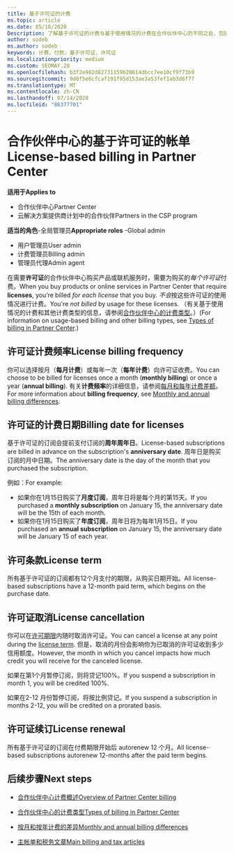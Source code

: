 ```yaml
---
title: 基于许可证的计费
ms.topic: article
ms.date: 05/18/2020
Description: 了解基于许可证的计费与基于使用情况的计费在合作伙伴中心的不同之处，包括按许可证计费的方式（不是许可证使用情况）。
author: sodeb
ms.author: sodeb
keywords: 计费，付款，基于许可证，许可证
ms.localizationpriority: medium
ms.custom: SEOMAY.20
ms.openlocfilehash: b3f2e982d82731159b20014dbcc7ee10cf9f73b9
ms.sourcegitcommit: 9d0f5e6cfcaf191f95d153ae3a53fef1ab3d6f77
ms.translationtype: MT
ms.contentlocale: zh-CN
ms.lasthandoff: 07/14/2020
ms.locfileid: "86377701"
---
```

# <a name="license-based-billing-in-partner-center"></a><span data-ttu-id="20571-104">合作伙伴中心的基于许可证的帐单</span><span class="sxs-lookup"><span data-stu-id="20571-104">License-based billing in Partner Center</span></span>

<span data-ttu-id="20571-105">**适用于**</span><span class="sxs-lookup"><span data-stu-id="20571-105">**Applies to**</span></span>

- <span data-ttu-id="20571-106">合作伙伴中心</span><span class="sxs-lookup"><span data-stu-id="20571-106">Partner Center</span></span>
- <span data-ttu-id="20571-107">云解决方案提供商计划中的合作伙伴</span><span class="sxs-lookup"><span data-stu-id="20571-107">Partners in the CSP program</span></span>

<span data-ttu-id="20571-108">**适当的角色**-全局管理员</span><span class="sxs-lookup"><span data-stu-id="20571-108">**Appropriate roles** -Global admin</span></span>
- <span data-ttu-id="20571-109">用户管理员</span><span class="sxs-lookup"><span data-stu-id="20571-109">User admin</span></span>
- <span data-ttu-id="20571-110">计费管理员</span><span class="sxs-lookup"><span data-stu-id="20571-110">Billing admin</span></span>
- <span data-ttu-id="20571-111">管理员代理</span><span class="sxs-lookup"><span data-stu-id="20571-111">Admin agent</span></span>

<span data-ttu-id="20571-112">在需要**许可证**的合作伙伴中心购买产品或联机服务时，需要为购买的*每个许可证*付费。</span><span class="sxs-lookup"><span data-stu-id="20571-112">When you buy products or online services in Partner Center that require **licenses**, you’re billed *for each license* that you buy.</span></span> <span data-ttu-id="20571-113">*不会*按这些许可证的使用情况进行计费。</span><span class="sxs-lookup"><span data-stu-id="20571-113">You're *not billed* by usage for these licenses.</span></span> <span data-ttu-id="20571-114">（有关基于使用情况的计费和其他计费类型的信息，请参阅[合作伙伴中心的计费类型](billing-different-types.md)。）</span><span class="sxs-lookup"><span data-stu-id="20571-114">(For information on usage-based billing and other billing types, see [Types of billing in Partner Center](billing-different-types.md).)</span></span>

## <a name="license-billing-frequency"></a><span data-ttu-id="20571-115">许可证计费频率</span><span class="sxs-lookup"><span data-stu-id="20571-115">License billing frequency</span></span>

<span data-ttu-id="20571-116">你可以选择按月（**每月计费**）或每年一次（**每年计费**）向许可证收费。</span><span class="sxs-lookup"><span data-stu-id="20571-116">You can choose to be billed for licenses once a month (**monthly billing**) or once a year (**annual billing**).</span></span> <span data-ttu-id="20571-117">有关**计费频率**的详细信息，请参阅[每月和每年计费差额](billing-annual-monthly.md)。</span><span class="sxs-lookup"><span data-stu-id="20571-117">For more information about **billing frequency**, see [Monthly and annual billing differences](billing-annual-monthly.md).</span></span>

## <a name="billing-date-for-licenses"></a><span data-ttu-id="20571-118">许可证的计费日期</span><span class="sxs-lookup"><span data-stu-id="20571-118">Billing date for licenses</span></span>

<span data-ttu-id="20571-119">基于许可证的订阅会提前支付订阅的**周年周年日**。</span><span class="sxs-lookup"><span data-stu-id="20571-119">License-based subscriptions are billed in advance on the subscription's **anniversary date**.</span></span> <span data-ttu-id="20571-120">周年日是购买订阅的月中日期。</span><span class="sxs-lookup"><span data-stu-id="20571-120">The anniversary date is the day of the month that you purchased the subscription.</span></span>

<span data-ttu-id="20571-121">例如：</span><span class="sxs-lookup"><span data-stu-id="20571-121">For example:</span></span>

- <span data-ttu-id="20571-122">如果你在1月15日购买了**月度订阅**，周年日将是每个月的第15天。</span><span class="sxs-lookup"><span data-stu-id="20571-122">If you purchased a **monthly subscription** on January 15, the anniversary date will be the 15th of each month.</span></span>
- <span data-ttu-id="20571-123">如果你在1月15日购买了**年度订阅**，周年日将为每年1月15日。</span><span class="sxs-lookup"><span data-stu-id="20571-123">If you purchased an **annual subscription** on January 15, the anniversary date will be January 15 of each year.</span></span>

## <a name="license-term"></a><span data-ttu-id="20571-124">许可条款</span><span class="sxs-lookup"><span data-stu-id="20571-124">License term</span></span>

<span data-ttu-id="20571-125">所有基于许可证的订阅都有12个月支付的期限，从购买日期开始。</span><span class="sxs-lookup"><span data-stu-id="20571-125">All license-based subscriptions have a 12-month paid term, which begins on the purchase date.</span></span>

## <a name="license-cancellation"></a><span data-ttu-id="20571-126">许可证取消</span><span class="sxs-lookup"><span data-stu-id="20571-126">License cancellation</span></span>

<span data-ttu-id="20571-127">你可以在[许可期限](#license-term)内随时取消许可证。</span><span class="sxs-lookup"><span data-stu-id="20571-127">You can cancel a license at any point during the [license term](#license-term).</span></span> <span data-ttu-id="20571-128">但是，取消的月份会影响你为已取消的许可证收到多少信用额度。</span><span class="sxs-lookup"><span data-stu-id="20571-128">However, the month in which you cancel impacts how much credit you will receive for the canceled license.</span></span>

<span data-ttu-id="20571-129">如果在第1个月暂停订阅，则将贷记100%。</span><span class="sxs-lookup"><span data-stu-id="20571-129">If you suspend a subscription in month 1, you will be credited 100%.</span></span>

<span data-ttu-id="20571-130">如果在2-12 月份暂停订阅，将按比例贷记。</span><span class="sxs-lookup"><span data-stu-id="20571-130">If you suspend a subscription in months 2-12, you will be credited on a prorated basis.</span></span>

## <a name="license-renewal"></a><span data-ttu-id="20571-131">许可证续订</span><span class="sxs-lookup"><span data-stu-id="20571-131">License renewal</span></span>

<span data-ttu-id="20571-132">所有基于许可证的订阅在付费期限开始后 autorenew 12 个月。</span><span class="sxs-lookup"><span data-stu-id="20571-132">All license-based subscriptions autorenew 12-months after the paid term begins.</span></span>

## <a name="next-steps"></a><span data-ttu-id="20571-133">后续步骤</span><span class="sxs-lookup"><span data-stu-id="20571-133">Next steps</span></span>

- [<span data-ttu-id="20571-134">合作伙伴中心计费概述</span><span class="sxs-lookup"><span data-stu-id="20571-134">Overview of Partner Center billing</span></span>](billing-basics.md)

- [<span data-ttu-id="20571-135">合作伙伴中心的计费类型</span><span class="sxs-lookup"><span data-stu-id="20571-135">Types of billing in Partner Center</span></span>](billing-different-types.md)

- [<span data-ttu-id="20571-136">按月和按年计费的差异</span><span class="sxs-lookup"><span data-stu-id="20571-136">Monthly and annual billing differences</span></span>](billing-annual-monthly.md)

- [<span data-ttu-id="20571-137">主帐单和税务文章</span><span class="sxs-lookup"><span data-stu-id="20571-137">Main billing and tax articles</span></span>](billing.md)
